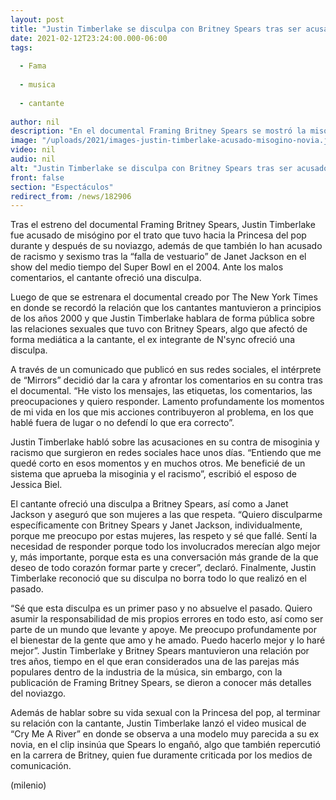 ```yaml
---
layout: post
title: "Justin Timberlake se disculpa con Britney Spears tras ser acusado de misógino"
date: 2021-02-12T23:24:00.000-06:00
tags:
  
  - Fama
  
  - musica
  
  - cantante
  
author: nil
description: "En el documental Framing Britney Spears se mostró la misoginia que Justin Timberlake, ex novio de la cantante, hizo contra ella, ahora Justin se disculpó. "
image: "/uploads/2021/images-justin-timberlake-acusado-misogino-novia.jpg"
video: nil
audio: nil
alt: "Justin Timberlake se disculpa con Britney Spears tras ser acusado de misógino"
front: false
section: "Espectáculos"
redirect_from: /news/182906
---
```


Tras el estreno del documental Framing Britney Spears, Justin Timberlake fue acusado de misógino por el trato que tuvo hacia la Princesa del pop durante y después de su noviazgo, además de que también lo han acusado de racismo y sexismo tras la “falla de vestuario” de Janet Jackson en el show del medio tiempo del Super Bowl en el 2004. Ante los malos comentarios, el cantante ofreció una disculpa. 

Luego de que se estrenara el documental creado por The New York Times en donde se recordó la relación que los cantantes mantuvieron a principios de los años 2000 y que Justin Timberlake hablara de forma pública sobre las relaciones sexuales que tuvo con Britney Spears, algo que afectó de forma mediática a la cantante, el ex integrante de N'sync ofreció una disculpa. 

A través de un comunicado que publicó en sus redes sociales, el intérprete de “Mirrors” decidió dar la cara y afrontar los comentarios en su contra tras el documental. 
“He visto los mensajes, las etiquetas, los comentarios, las preocupaciones y quiero responder. Lamento profundamente los momentos de mi vida en los que mis acciones contribuyeron al problema, en los que hablé fuera de lugar o no defendí lo que era correcto”. 

Justin Timberlake habló sobre las acusaciones en su contra de misoginia y racismo que surgieron en redes sociales hace unos días. 
“Entiendo que me quedé corto en esos momentos y en muchos otros. Me beneficié de un sistema que aprueba la misoginia y el racismo”, escribió el esposo de Jessica Biel. 

El cantante ofreció una disculpa a Britney Spears, así como a Janet Jackson y aseguró que son mujeres a las que respeta. 
“Quiero disculparme específicamente con Britney Spears y Janet Jackson, individualmente, porque me preocupo por estas mujeres, las respeto y sé que fallé. Sentí la necesidad de responder porque todo los involucrados merecían algo mejor y, más importante, porque esta es una conversación más grande de la que deseo de todo corazón formar parte y crecer”, declaró. 
Finalmente, Justin Timberlake reconoció que su disculpa no borra todo lo que realizó en el pasado. 

“Sé que esta disculpa es un primer paso y no absuelve el pasado. Quiero asumir la responsabilidad de mis propios errores en todo esto, así como ser parte de un mundo que levante y apoye. Me preocupo profundamente por el bienestar de la gente que amo y he amado. Puedo hacerlo mejor y lo haré mejor”. 
Justin Timberlake y Britney Spears mantuvieron una relación por tres años, tiempo en el que eran considerados una de las parejas más populares dentro de la industria de la música, sin embargo, con la publicación de Framing Britney Spears, se dieron a conocer más detalles del noviazgo. 

Además de hablar sobre su vida sexual con la Princesa del pop, al terminar su relación con la cantante, Justin Timberlake lanzó el video musical de “Cry Me A River” en donde se observa a una modelo muy parecida a su ex novia, en el clip insinúa que Spears lo engañó, algo que también repercutió en la carrera de Britney, quien fue duramente criticada por los medios de comunicación. 

(milenio)
